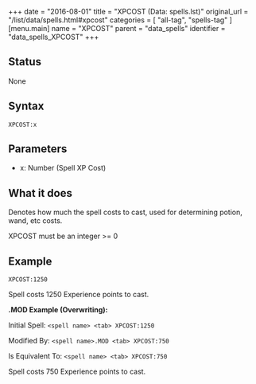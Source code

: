 +++
date = "2016-08-01"
title = "XPCOST (Data: spells.lst)"
original_url = "/list/data/spells.html#xpcost"
categories = [ "all-tag", "spells-tag" ]
[menu.main]
    name = "XPCOST"
    parent = "data_spells"
    identifier = "data_spells_XPCOST"
+++

## Status

None

## Syntax

`XPCOST:x`

## Parameters

-   x: Number (Spell XP Cost)



What it does
------------

Denotes how much the spell costs to cast, used for determining potion,
wand, etc costs.

XPCOST must be an integer &gt;= 0

Example
-------

`XPCOST:1250`

Spell costs 1250 Experience points to cast.

**.MOD Example (Overwriting):**

Initial Spell: `<spell name> <tab> XPCOST:1250`

Modified By: `<spell name>.MOD <tab> XPCOST:750`

Is Equivalent To: `<spell name> <tab> XPCOST:750`

Spell costs 750 Experience points to cast.

